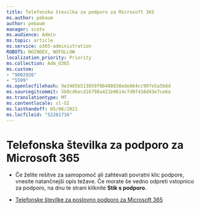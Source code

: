 ```yaml
---
title: Telefonska številka za podporo za Microsoft 365
ms.author: pebaum
author: pebaum
manager: scotv
ms.audience: Admin
ms.topic: article
ms.service: o365-administration
ROBOTS: NOINDEX, NOFOLLOW
localization_priority: Priority
ms.collection: Adm_O365
ms.custom:
- "9002926"
- "5599"
ms.openlocfilehash: 9e3485b513859f0b488838ede864cc997e5a568d
ms.sourcegitcommit: 5b0cd6ecd16798a421b9614cfd0f416d43e7ce6a
ms.translationtype: MT
ms.contentlocale: sl-SI
ms.lasthandoff: 05/06/2021
ms.locfileid: "52261716"
---
```

# <a name="microsoft-365-support-phone-number"></a>Telefonska številka za podporo za Microsoft 365

- Če želite rešitve za samopomoč ali zahtevati povratni klic podpore, vnesite natančnejši opis težave.  Če morate še vedno odpreti vstopnico za podporo, na dnu te strani kliknite **Stik s podporo**.

- [Telefonske številke za poslovno podporo za Microsoft 365](/microsoft-365/admin/contact-support-for-business-products?view=o365-worldwide&tabs=phone)
